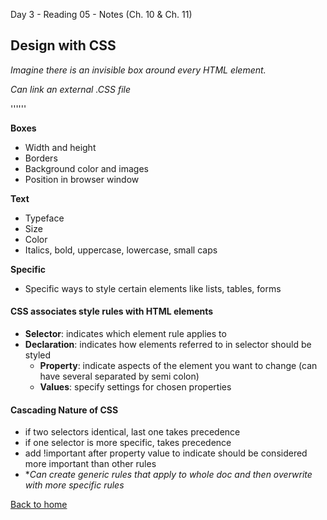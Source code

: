 Day 3 - Reading 05 - Notes
(Ch. 10 & Ch. 11)

## Design with CSS

*Imagine there is an invisible box around every HTML element.*

*Can link an external .CSS file*

'''<link href="name/name.css" type="text/css" rel="stylesheet"/>'''

**Boxes**
- Width and height
- Borders
- Background color and images
- Position in browser window

**Text**
- Typeface
- Size
- Color
- Italics, bold, uppercase, lowercase, small caps

**Specific**
- Specific ways to style certain elements like lists, tables, forms

#### CSS associates style rules with HTML elements
- **Selector**: indicates which element rule applies to
- **Declaration**: indicates how elements referred to in selector should be styled 
    - **Property**: indicate aspects of the element you want to change (can have several separated by semi colon)
    - **Values**: specify settings for chosen properties

#### Cascading Nature of CSS
- if two selectors identical, last one takes precedence
- if one selector is more specific, takes precedence
- add !important after property value to indicate should be considered more important than other rules
- **Can create generic rules that apply to whole doc and then overwrite with more specific rules*





[Back to home](README.md)